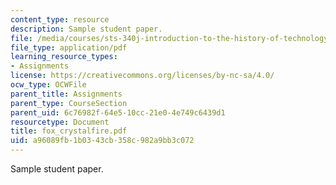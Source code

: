 ```yaml
---
content_type: resource
description: Sample student paper.
file: /media/courses/sts-340j-introduction-to-the-history-of-technology-fall-2006/a96089fb1b0343cb358c982a9bb3c072_fox_crystalfire.pdf
file_type: application/pdf
learning_resource_types:
- Assignments
license: https://creativecommons.org/licenses/by-nc-sa/4.0/
ocw_type: OCWFile
parent_title: Assignments
parent_type: CourseSection
parent_uid: 6c76982f-64e5-10cc-21e0-4e749c6439d1
resourcetype: Document
title: fox_crystalfire.pdf
uid: a96089fb-1b03-43cb-358c-982a9bb3c072
---
```

Sample student paper.